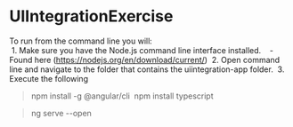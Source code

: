 # UIIntegrationExercise


To run from the command line you will:  
  1. Make sure you have the Node.js command line interface installed.
    - Found here (https://nodejs.org/en/download/current/)
  2. Open command line and navigate to the folder that contains the uiintegration-app folder.
  3. Execute the following 
  
> npm install -g @angular/cli
​
> npm install typescript

> ng serve --open